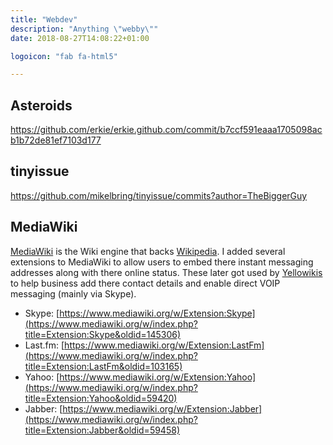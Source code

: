 ```yaml
---
title: "Webdev"
description: "Anything \"webby\""
date: 2018-08-27T14:08:22+01:00

logoicon: "fab fa-html5"

---
```


## Asteroids

https://github.com/erkie/erkie.github.com/commit/b7ccf591eaaa1705098acb1b72de81ef7103d177

## tinyissue

https://github.com/mikelbring/tinyissue/commits?author=TheBiggerGuy

## MediaWiki

[MediaWiki](https://www.mediawiki.org/wiki/MediaWiki) is the Wiki engine that backs [Wikipedia](https://www.wikipedia.org/). I added several extensions to MediaWiki to allow users to embed there instant messaging addresses along with there online status. These later got used by [Yellowikis](https://en.wikipedia.org/wiki/Yellowikis) to help business add there contact details and enable direct VOIP messaging (mainly via Skype).

* Skype: [https://www.mediawiki.org/w/Extension:Skype](https://www.mediawiki.org/w/index.php?title=Extension:Skype&oldid=145306)
* Last.fm: [https://www.mediawiki.org/w/Extension:LastFm](https://www.mediawiki.org/w/index.php?title=Extension:LastFm&oldid=103165)
* Yahoo: [https://www.mediawiki.org/w/Extension:Yahoo](https://www.mediawiki.org/w/index.php?title=Extension:Yahoo&oldid=59420)
* Jabber: [https://www.mediawiki.org/w/Extension:Jabber](https://www.mediawiki.org/w/index.php?title=Extension:Jabber&oldid=59458)

